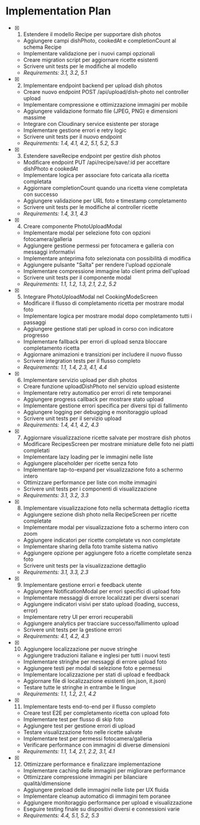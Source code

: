 # Implementation Plan

- [x] 1. Estendere il modello Recipe per supportare dish photos
  - Aggiungere campi dishPhoto, cookedAt e completionCount al schema Recipe
  - Implementare validazione per i nuovi campi opzionali
  - Creare migration script per aggiornare ricette esistenti
  - Scrivere unit tests per le modifiche al modello
  - _Requirements: 3.1, 3.2, 5.1_

- [x] 2. Implementare endpoint backend per upload dish photos
  - Creare nuovo endpoint POST /api/upload/dish-photo nel controller upload
  - Implementare compressione e ottimizzazione immagini per mobile
  - Aggiungere validazione formato file (JPEG, PNG) e dimensioni massime
  - Integrare con Cloudinary service esistente per storage
  - Implementare gestione errori e retry logic
  - Scrivere unit tests per il nuovo endpoint
  - _Requirements: 1.4, 4.1, 4.2, 5.1, 5.2, 5.3_

- [x] 3. Estendere saveRecipe endpoint per gestire dish photos
  - Modificare endpoint PUT /api/recipe/save/:id per accettare dishPhoto e cookedAt
  - Implementare logica per associare foto caricata alla ricetta completata
  - Aggiornare completionCount quando una ricetta viene completata con successo
  - Aggiungere validazione per URL foto e timestamp completamento
  - Scrivere unit tests per le modifiche al controller ricette
  - _Requirements: 1.4, 3.1, 4.3_

- [x] 4. Creare componente PhotoUploadModal
  - Implementare modal per selezione foto con opzioni fotocamera/galleria
  - Aggiungere gestione permessi per fotocamera e galleria con messaggi informativi
  - Implementare anteprima foto selezionata con possibilità di modifica
  - Aggiungere pulsante "Salta" per rendere l'upload opzionale
  - Implementare compressione immagine lato client prima dell'upload
  - Scrivere unit tests per il componente modal
  - _Requirements: 1.1, 1.2, 1.3, 2.1, 2.2, 5.2_

- [x] 5. Integrare PhotoUploadModal nel CookingModeScreen
  - Modificare il flusso di completamento ricetta per mostrare modal foto
  - Implementare logica per mostrare modal dopo completamento tutti i passaggi
  - Aggiungere gestione stati per upload in corso con indicatore progresso
  - Implementare fallback per errori di upload senza bloccare completamento ricetta
  - Aggiornare animazioni e transizioni per includere il nuovo flusso
  - Scrivere integration tests per il flusso completo
  - _Requirements: 1.1, 1.4, 2.3, 4.1, 4.4_

- [x] 6. Implementare servizio upload per dish photos
  - Creare funzione uploadDishPhoto nel servizio upload esistente
  - Implementare retry automatico per errori di rete temporanei
  - Aggiungere progress callback per mostrare stato upload
  - Implementare gestione errori specifica per diversi tipi di fallimento
  - Aggiungere logging per debugging e monitoraggio upload
  - Scrivere unit tests per il servizio upload
  - _Requirements: 1.4, 4.1, 4.2, 4.3_

- [x] 7. Aggiornare visualizzazione ricette salvate per mostrare dish photos
  - Modificare RecipesScreen per mostrare miniature delle foto nei piatti completati
  - Implementare lazy loading per le immagini nelle liste
  - Aggiungere placeholder per ricette senza foto
  - Implementare tap-to-expand per visualizzazione foto a schermo intero
  - Ottimizzare performance per liste con molte immagini
  - Scrivere unit tests per i componenti di visualizzazione
  - _Requirements: 3.1, 3.2, 3.3_

- [x] 8. Implementare visualizzazione foto nella schermata dettaglio ricetta
  - Aggiungere sezione dish photo nella RecipeScreen per ricette completate
  - Implementare modal per visualizzazione foto a schermo intero con zoom
  - Aggiungere indicatori per ricette completate vs non completate
  - Implementare sharing della foto tramite sistema nativo
  - Aggiungere opzione per aggiungere foto a ricette completate senza foto
  - Scrivere unit tests per la visualizzazione dettaglio
  - _Requirements: 3.1, 3.3, 2.3_

- [x] 9. Implementare gestione errori e feedback utente
  - Aggiungere NotificationModal per errori specifici di upload foto
  - Implementare messaggi di errore localizzati per diversi scenari
  - Aggiungere indicatori visivi per stato upload (loading, success, error)
  - Implementare retry UI per errori recuperabili
  - Aggiungere analytics per tracciare successo/fallimento upload
  - Scrivere unit tests per la gestione errori
  - _Requirements: 4.1, 4.2, 4.3_

- [x] 10. Aggiungere localizzazione per nuove stringhe
  - Aggiungere traduzioni italiane e inglesi per tutti i nuovi testi
  - Implementare stringhe per messaggi di errore upload foto
  - Aggiungere testi per modal di selezione foto e permessi
  - Implementare localizzazione per stati di upload e feedback
  - Aggiornare file di localizzazione esistenti (en.json, it.json)
  - Testare tutte le stringhe in entrambe le lingue
  - _Requirements: 1.1, 1.2, 2.1, 4.2_

- [x] 11. Implementare tests end-to-end per il flusso completo
  - Creare test E2E per completamento ricetta con upload foto
  - Implementare test per flusso di skip foto
  - Aggiungere test per gestione errori di upload
  - Testare visualizzazione foto nelle ricette salvate
  - Implementare test per permessi fotocamera/galleria
  - Verificare performance con immagini di diverse dimensioni
  - _Requirements: 1.1, 1.4, 2.1, 2.2, 3.1, 4.1_

- [x] 12. Ottimizzare performance e finalizzare implementazione
  - Implementare caching delle immagini per migliorare performance
  - Ottimizzare compressione immagini per bilanciare qualità/dimensione
  - Aggiungere preload delle immagini nelle liste per UX fluida
  - Implementare cleanup automatico di immagini tem
  poranee
  - Aggiungere monitoraggio performance per upload e visualizzazione
  - Eseguire testing finale su dispositivi diversi e connessioni varie
  - _Requirements: 4.4, 5.1, 5.2, 5.3_